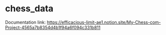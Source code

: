 # chess_data
Documentation link: https://efficacious-limit-ae1.notion.site/My-Chess-com-Project-4565a7b8354d4b1f94a6f094c331b811
